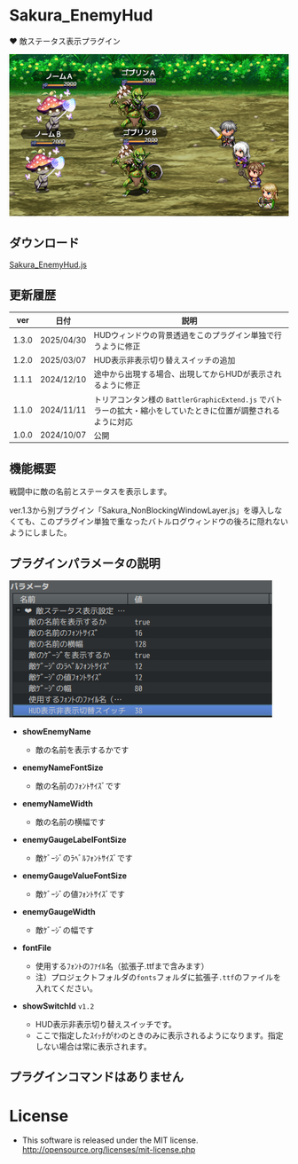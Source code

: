 # Sakura_EnemyHud
❤️ 敵ステータス表示プラグイン

![alt text](image.png)

## ダウンロード
[Sakura_EnemyHud.js](https://raw.githubusercontent.com/Sakurano6130/SakuraPlugins/main/Sakura_EnemyHud/Sakura_EnemyHud.js)

## 更新履歴
| ver   | 日付       | 説明                                                                                                          |
| ----- | ---------- | ------------------------------------------------------------------------------------------------------------- |
| 1.3.0 | 2025/04/30 | HUDウィンドウの背景透過をこのプラグイン単独で行うように修正                                                   |
| 1.2.0 | 2025/03/07 | HUD表示非表示切り替えスイッチの追加                                                                           |
| 1.1.1 | 2024/12/10 | 途中から出現する場合、出現してからHUDが表示されるように修正                                                   |
| 1.1.0 | 2024/11/11 | トリアコンタン様の `BattlerGraphicExtend.js` でバトラーの拡大・縮小をしていたときに位置が調整されるように対応 |
| 1.0.0 | 2024/10/07 | 公開                                                                                                          |


## 機能概要

戦闘中に敵の名前とステータスを表示します。

ver.1.3から別プラグイン「Sakura_NonBlockingWindowLayer.js」を導入しなくても、このプラグイン単独で重なったバトルログウィンドウの後ろに隠れないようにしました。

## プラグインパラメータの説明

![alt text](image-1.png)

- **showEnemyName** 
  - 敵の名前を表示するかです

- **enemyNameFontSize** 
  - 敵の名前のﾌｫﾝﾄｻｲｽﾞです

- **enemyNameWidth** 
  - 敵の名前の横幅です

- **enemyGaugeLabelFontSize** 
  - 敵ｹﾞｰｼﾞのﾗﾍﾞﾙﾌｫﾝﾄｻｲｽﾞです

- **enemyGaugeValueFontSize** 
  - 敵ｹﾞｰｼﾞの値ﾌｫﾝﾄｻｲｽﾞです

- **enemyGaugeWidth** 
  - 敵ｹﾞｰｼﾞの幅です

- **fontFile** 
  - 使用するﾌｫﾝﾄのﾌｧｲﾙ名（拡張子.ttfまで含みます）
  - 注）プロジェクトフォルダの`fonts`フォルダに拡張子`.ttf`のファイルを入れてください。

- **showSwitchId** `v1.2`
  - HUD表示非表示切り替えスイッチです。
  - ここで指定したｽｲｯﾁがｵﾝのときのみに表示されるようになります。指定しない場合は常に表示されます。

## プラグインコマンドはありません

# License
- This software is released under the MIT license. http://opensource.org/licenses/mit-license.php
